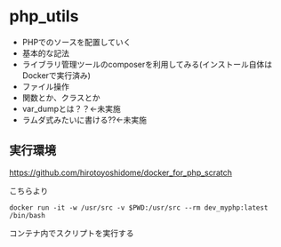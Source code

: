# php_utils

* PHPでのソースを配置していく
* 基本的な記法
* ライブラリ管理ツールのcomposerを利用してみる(インストール自体はDockerで実行済み)
* ファイル操作
* 関数とか、クラスとか
* var_dumpとは？？←未実施
* ラムダ式みたいに書ける??←未実施

## 実行環境
https://github.com/hirotoyoshidome/docker_for_php_scratch

こちらより

```
docker run -it -w /usr/src -v $PWD:/usr/src --rm dev_myphp:latest /bin/bash
```
コンテナ内でスクリプトを実行する

